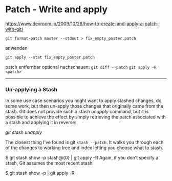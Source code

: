 Patch - Write and apply
===============================
<https://www.devroom.io/2009/10/26/how-to-create-and-apply-a-patch-with-git/>

`git format-patch master --stdout > fix_empty_poster.patch`


anwenden

`git apply --stat fix_empty_poster.patch`

patch entfernbar
optional nachschauen: `git diff --patch`
`git apply -R <patch>`


---

### Un-applying a Stash
In some use case scenarios you might want to apply stashed changes, do some work, but then un-apply those changes that originally came from the stash. Git does not provide such a stash *unapply* command, but it is possible to achieve the effect by simply retrieving the patch associated with a stash and applying it in reverse:

*git stash unapply*


The closest thing I've found is git `stash --patch`. It walks you through each of the changes to working tree and index letting you choose what to stash.

$ git stash show -p stash@{0} | git apply -R
Again, if you don’t specify a stash, Git assumes the most recent stash:

$ git stash show -p | git apply -R